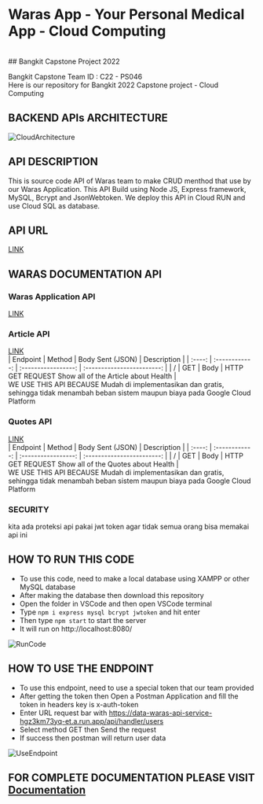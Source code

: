 # Waras App - Your Personal Medical App - Cloud Computing
<br>
## Bangkit Capstone Project 2022

Bangkit Capstone Team ID : C22 - PS046 <br>
Here is our repository for Bangkit 2022 Capstone project - Cloud Computing
<br>
## BACKEND APIs ARCHITECTURE
![CloudArchitecture](https://github.com/yuliusius1/waras-bangkit-capstone-2022/blob/main/assets/cloud_architecture.png)
<br>
## API DESCRIPTION
This is source code API of Waras team to make CRUD menthod that use by our Waras Application. This API Build using Node JS, Express framework, MySQL, Bcrypt and JsonWebtoken. We deploy this API in Cloud RUN and use Cloud SQL as database.
<br>
## API URL
[LINK](https://data-waras-api-service-hgz3km73yq-et.a.run.app/)
<br>
## WARAS DOCUMENTATION API
### <a name="Documentation"></a>Waras Application API
[LINK](https://documenter.getpostman.com/view/21187908/Uz5CLHqp)
<br>
### Article API
[LINK](https://newsapi.org/docs/endpoints/everything)
<br>
|  Endpoint |  Method	     |       Body Sent (JSON) |           Description          |
| :----: | :------------: | :-----------------: | :------------------------: |
| / | GET   | Body      | HTTP GET REQUEST Show all of the Article about Health  |
<br>
WE USE THIS API BECAUSE Mudah di implementasikan dan gratis, sehingga tidak menambah beban sistem maupun biaya pada Google Cloud Platform
<br>
### Quotes API
[LINK](https://rapidapi.com/karanp41-eRiF1pYLK1P/api/world-of-quotes/)
<br>
|  Endpoint |  Method	     |       Body Sent (JSON) |           Description          |
| :----: | :------------: | :-----------------: | :------------------------: |
| / | GET   | Body      | HTTP GET REQUEST Show all of the Quotes about Health  |
<br>
WE USE THIS API BECAUSE Mudah di implementasikan dan gratis, sehingga tidak menambah beban sistem maupun biaya pada Google Cloud Platform
<br>
### SECURITY
kita ada proteksi api pakai jwt token agar tidak semua orang bisa memakai api ini
<br>
## HOW TO RUN THIS CODE
* To use this code, need to make a local database using XAMPP or other MySQL database
* After making the database then download this repository
* Open the folder in VSCode and then open VSCode terminal
* Type ```npm i express mysql bcrypt jwtoken``` and hit enter
* Then type ```npm start``` to start the server
* It will run on http://localhost:8080/

![RunCode](https://github.com/yuliusius1/waras-bangkit-capstone-2022/blob/main/assets/run_code.jpeg)
<br>
## HOW TO USE THE ENDPOINT
* To use this endpoint, need to use a special token that our team provided
* After getting the token then Open a Postman Application and fill the token in headers key is x-auth-token
* Enter URL request bar with https://data-waras-api-service-hgz3km73yq-et.a.run.app/api/handler/users
* Select method GET then Send the request
* If success then postman will return user data

![UseEndpoint](https://github.com/yuliusius1/waras-bangkit-capstone-2022/blob/main/assets/run_endpoint.jpeg)
<br>
## FOR COMPLETE DOCUMENTATION PLEASE VISIT [Documentation](#Documentation)
